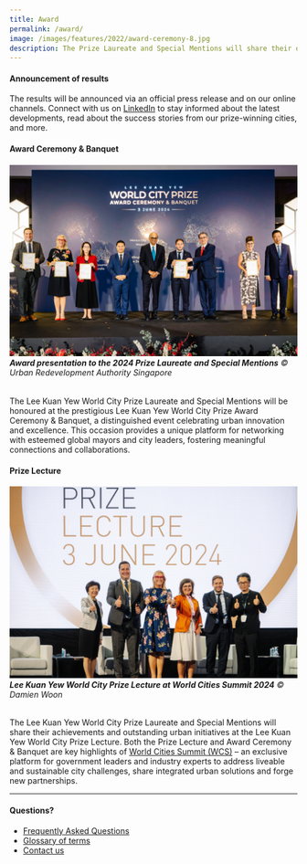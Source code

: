 ```yaml
---
title: Award
permalink: /award/
image: /images/features/2022/award-ceremony-8.jpg
description: The Prize Laureate and Special Mentions will share their outstanding urban initiatives at the Prize Lecture, a key highlights of World Cities Summit in Singapore.
---
```


#### **Announcement of results**

The results will be announced via an official press release and on our online channels. Connect with us on [LinkedIn](https://www.linkedin.com/company/worldcityprize/) to stay informed about the latest developments, read about the success stories from our prize-winning cities, and more.

#### **Award Ceremony & Banquet**

###### ![Award presentation to Vienna the 2024 Prize Laureate and Special Mentions](/images/features/2024/award-ceremony-2024.jpg/)**Award presentation to the 2024 Prize Laureate and Special Mentions** © Urban Redevelopment Authority Singapore

The Lee Kuan Yew World City Prize Laureate and Special Mentions will be honoured at the prestigious Lee Kuan Yew World City Prize Award Ceremony & Banquet, a distinguished event celebrating urban innovation and excellence. This occasion provides a unique platform for networking with esteemed global mayors and city leaders, fostering meaningful connections and collaborations.

#### **Prize Lecture**

###### ![Lee Kuan Yew World City Prize Lecture at World Cities Summit 2024](/images/features/2024/prize-lecture-2024.jpg/)**Lee Kuan Yew World City Prize Lecture at World Cities Summit 2024** © Damien Woon

The Lee Kuan Yew World City Prize Laureate and Special Mentions will share their achievements and outstanding urban initiatives at the Lee Kuan Yew World City Prize Lecture. Both the Prize Lecture and Award Ceremony & Banquet are key highlights of [World Cities Summit (WCS)](https://www.worldcitiessummit.com.sg) – an exclusive platform for government leaders and industry experts to address liveable and sustainable city challenges, share integrated urban solutions and forge new partnerships.

---

#### **Questions?**

- [Frequently Asked Questions](/faq/)
- [Glossary of terms](/glossary/)
- [Contact us](/feedback/)
